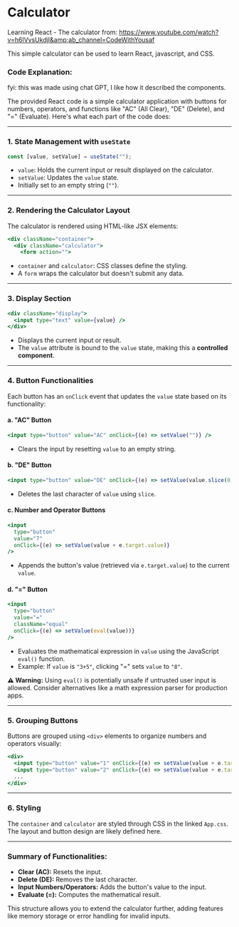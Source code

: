 # Calculator
Learning React - The calculator from: https://www.youtube.com/watch?v=h6lVvsUkdjI&amp;ab_channel=CodeWithYousaf

This simple calculator can be used to learn React, javascript, and CSS.

### Code Explanation:
fyi: this was made using chat GPT, I like how it described the components.

The provided React code is a simple calculator application with buttons for numbers, operators, and functions like "AC" (All Clear), "DE" (Delete), and "=" (Evaluate). Here's what each part of the code does:

---

### 1. **State Management with `useState`**
```jsx
const [value, setValue] = useState("");
```
- `value`: Holds the current input or result displayed on the calculator.
- `setValue`: Updates the `value` state.
- Initially set to an empty string (`""`).

---

### 2. **Rendering the Calculator Layout**
The calculator is rendered using HTML-like JSX elements:
```jsx
<div className="container">
  <div className="calculator">
    <form action="">
```
- `container` and `calculator`: CSS classes define the styling.
- A `form` wraps the calculator but doesn't submit any data.

---

### 3. **Display Section**
```jsx
<div className="display">
  <input type="text" value={value} />
</div>
```
- Displays the current input or result.
- The `value` attribute is bound to the `value` state, making this a **controlled component**.

---

### 4. **Button Functionalities**
Each button has an `onClick` event that updates the `value` state based on its functionality:

#### a. **"AC" Button**
```jsx
<input type="button" value="AC" onClick={(e) => setValue("")} />
```
- Clears the input by resetting `value` to an empty string.

#### b. **"DE" Button**
```jsx
<input type="button" value="DE" onClick={(e) => setValue(value.slice(0, -1))} />
```
- Deletes the last character of `value` using `slice`.

#### c. **Number and Operator Buttons**
```jsx
<input
  type="button"
  value="7"
  onClick={(e) => setValue(value + e.target.value)}
/>
```
- Appends the button's value (retrieved via `e.target.value`) to the current `value`.

#### d. **"=" Button**
```jsx
<input
  type="button"
  value="="
  className="equal"
  onClick={(e) => setValue(eval(value))}
/>
```
- Evaluates the mathematical expression in `value` using the JavaScript `eval()` function.
- Example: If `value` is `"3+5"`, clicking "=" sets `value` to `"8"`.

**⚠️ Warning:** Using `eval()` is potentially unsafe if untrusted user input is allowed. Consider alternatives like a math expression parser for production apps.

---

### 5. **Grouping Buttons**
Buttons are grouped using `<div>` elements to organize numbers and operators visually:
```jsx
<div>
  <input type="button" value="1" onClick={(e) => setValue(value + e.target.value)} />
  <input type="button" value="2" onClick={(e) => setValue(value + e.target.value)} />
  ...
</div>
```

---

### 6. **Styling**
The `container` and `calculator` are styled through CSS in the linked `App.css`. The layout and button design are likely defined here.

---

### Summary of Functionalities:
- **Clear (AC):** Resets the input.
- **Delete (DE):** Removes the last character.
- **Input Numbers/Operators:** Adds the button's value to the input.
- **Evaluate (=):** Computes the mathematical result.

This structure allows you to extend the calculator further, adding features like memory storage or error handling for invalid inputs.
